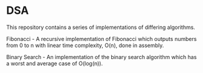 # DSA

This repository contains a series of implementations of differing algorithms.


Fibonacci - A recursive implementation of Fibonacci which outputs numbers from 0 to n with linear time complexity, O(n), done in assembly.

Binary Search - An implementation of the binary search algorithm which has a worst and average case of O(log(n)).
